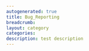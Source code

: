 ```yaml
---
autogenerated: true
title: Bug_Reporting
breadcrumb: 
layout: category
categories: 
description: test description
---
```


